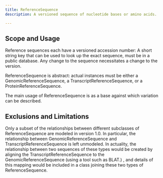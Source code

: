 ```yaml
---
title: ReferenceSequence
description: A versioned sequence of nucleotide bases or amino acids.

---
```


Scope and Usage
---------------

Reference sequences each have a versioned accession number: A short string key that can be used to look up the exact sequence, must be in a public database.  Any change to the sequence necessitates a change to the version.

ReferenceSequence is abstract: actual instances must be either a GenomicReferenceSequence, a TranscriptReferenceSequence, or a ProteinReferenceSequence.

The main usage of ReferenceSequence is as a base against which variation can be described.

Exclusions and Limitations
--------------------------

Only a subset of the relationships between different subclasses of ReferenceSequence are modeled in version 1.0.   In particular, the relationship between GenomicReferenceSequence and TranscriptReferenceSequence is left unmodeled.  In actuality, the relationship between two sequences of these types would be created by aligning the TranscriptReferenceSequence to the GenomicReferenceSequence  (using a tool such as BLAT.) , and details of this mapping would be included in a class joining these two types of ReferenceSequence.
